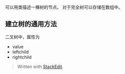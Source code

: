 可以用类描述一棵树的节点。
对于完全树可以存储在数组中。
## 建立树的通用方法
二叉树中，属性为
- value
- leftchild
- rightchild


> Written with [StackEdit](https://stackedit.io/).
<!--stackedit_data:
eyJoaXN0b3J5IjpbODA5NzQ4MDY5XX0=
-->